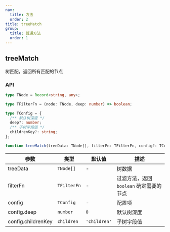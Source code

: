 ```yaml
---
nav:
  title: 方法
  order: 2
title: treeMatch
group:
  title: 普通方法
  order: 1
---
```


## treeMatch

树匹配，返回所有匹配的节点

### API

```ts
type TNode = Record<string, any>;

type TFilterFn = (node: TNode, deep: number) => boolean;

type TConfig = {
  /** 默认树深度 */
  deep?: number;
  /** 子树字段值 */
  childrenKey?: string;
};

function treeMatch(treeData: TNode[], filterFn: TFilterFn, config?: TConfig): TNode[];
```

| 参数               | 类型        | 默认值       | 描述                                    |
| ------------------ | ----------- | ------------ | --------------------------------------- |
| treeData           | `TNode[]`   | -            | 树数据                                  |
| filterFn           | `TFilterFn` | -            | 过滤方法，返回 `boolean` 确定需要的节点 |
| config             | `TConfig`   | -            | 配置项                                  |
| config.deep        | `number`    | `0`          | 默认树深度                              |
| config.childrenKey | `children`  | `'children'` | 子树字段值                              |
